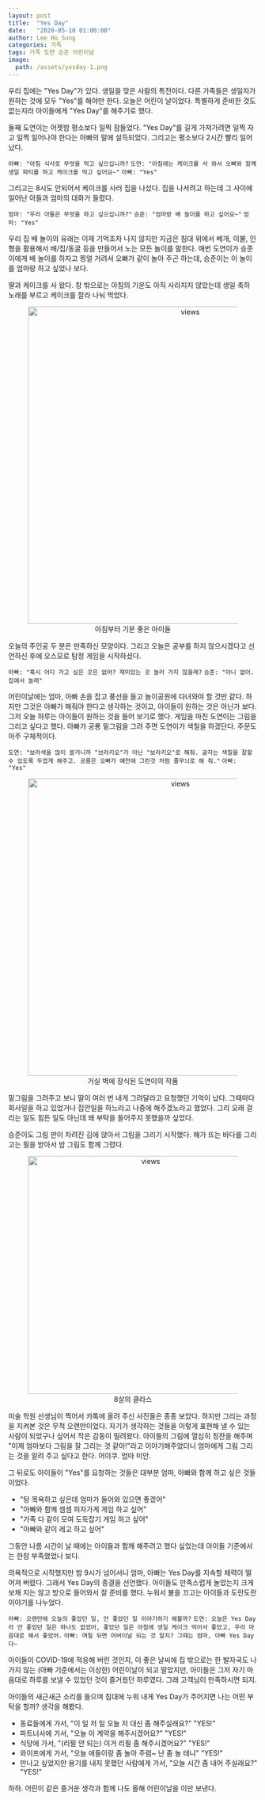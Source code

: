 ```yaml
---
layout: post
title:  "Yes Day"
date:   "2020-05-10 01:00:00"
author: Lee Ho Sung
categories: 가족
tags: 가족 도연 승준 어린이날
image:
  path: /assets/yesday-1.png
---
```


우리 집에는 "Yes Day"가 있다. 생일을 맞은 사람의 특전이다. 다른 가족들은 생일자가 원하는 것에 모두 "Yes"를 해야만 한다. 오늘은 어린이 날이었다. 특별하게 준비한 것도 없는지라 아이들에게 "Yes Day"를 해주기로 했다. 

둘째 도연이는 어젯밤 평소보다 일찍 잠들었다. "Yes Day"를 길게 가져가려면 일찍 자고 일찍 일어나야 한다는 아빠의 말에 설득되었다. 그리고는 평소보다 2시간 빨리 일어났다.

`아빠: "아침 식사로 무엇을 먹고 싶으십니까?`
`도연: "아침에는 케이크를 사 와서 오빠와 함께 생일 파티를 하고 케이크를 먹고 싶어요~"`
`아빠: "Yes"`

그리고는 8시도 안되어서 케이크를 사러 집을 나섰다. 집을 나서려고 하는데 그 사이에 일어난 아들과 엄마의 대화가 들렸다. 

`엄마: "우리 아들은 무엇을 하고 싶으십니까?"`
`승준: "엄마랑 배 놀이를 하고 싶어요~"`
`엄마: "Yes"`

우리 집 배 놀이의 유래는 이제 기억조차 나지 않지만 지금은 침대 위에서 베개, 이불, 인형을 활용해서 배/집/동굴 등을 만들어서 노는 모든 놀이를 말한다. 매번 도연이가 승준이에게 배 놀이를 하자고 찡얼 거려서 오빠가 같이 놀아 주곤 하는데, 승준이는 이 놀이를 엄마랑 하고 싶었나 보다. 

딸과 케이크를 사 왔다. 창 밖으로는 아침의 기운도 아직 사라지지 않았는데 생일 축하 노래를 부르고 케이크를 잘라 나눠 먹었다.

<center>
        <figure>
                <img src="http://blog.novice.io/assets/yesday-1.png" width="640" alt="views">
                <figcaption>아침부터 기분 좋은 아이들</figcaption>
        </figure>
</center>

오늘의 주인공 두 분은 만족하신 모양이다. 그리고 오늘은 공부를 하지 않으시겠다고 선언하신 후에 오스모로 탐정 게임을 시작하셨다.

`아빠: "혹시 어디 가고 싶은 곳은 없어? 재미있는 곳 놀러 가지 않을래?`
`승준: "아니 없어. 집에서 놀래"`

어린이날에는 엄마, 아빠 손을 잡고 풍선을 들고 놀이공원에 다녀와야 할 것만 같다. 하지만 그것은 아빠가 해줘야 한다고 생각하는 것이고, 아이들이 원하는 것은 아닌가 보다. 그저 오늘 하루는 아이들이 원하는 것을 들어 보기로 했다. 게임을 마친 도연이는 그림을 그리고 싶다고 했다. 아빠가 공룡 밑그림을 그려 주면 도연이가 색칠을 하겠단다. 주문도 아주 구체적이다. 

`도연: "보라색을 많이 쓸거니까 "브라키오"가 아닌 "보라키오"로 해줘. 글자는 색칠을 잘할 수 있도록 두껍게 해주고. 공룡은 오빠가 예전에 그런것 처럼 줄무늬로 해 줘."`
`아빠:  "Yes"`

<center>
        <figure>
                <img src="http://blog.novice.io/assets/yesday-3.png" width="600" alt="views">
                <figcaption>거실 벽에 장식된 도연이의 작품</figcaption>
        </figure>
</center>

밑그림을 그려주고 보니 딸이 여러 번 내게 그려달라고 요청했던 기억이 났다. 그때마다 회사일을 하고 있었거나 집안일을 하느라고 나중에 해주겠노라고 했었다. 그리 오래 걸리는 일도 힘든 일도 아닌데 왜 부탁을 들어주지 못했을까 싶었다. 

승준이도 그림 판이 차려진 김에 앉아서 그림을 그리기 시작했다. 해가 뜨는 바다를 그리고는 필을 받아서 밤 그림도 함께 그렸다.

<center>
        <figure>
                <img src="http://blog.novice.io/assets/yesday-4.png" width="480" alt="views">
                <figcaption>8살의 클라스</figcaption>
        </figure>
</center>

미술 학원 선생님이 찍어서 카톡에 올려 주신 사진들은 종종 보았다. 하지만 그리는 과정을 지켜본 것은 무척 오랜만이었다. 자기가 생각하는 것들을 이렇게 표현해 낼 수 있는 사람이 되었구나 싶어서 작은 감동이 밀려왔다. 아이들의 그림에 열심히 칭찬을 해주며 "이제 엄마보다 그림을 잘 그리는 것 같아!"라고 이야기해주었더니 엄마에게 그림 그리는 것을 알려 주고 싶다고 한다. 어이쿠. 엄마 미안. 

그 뒤로도 아이들이 "Yes"를 요청하는 것들은 대부분 엄마, 아빠와 함께 하고 싶은 것들이었다.

- "탕 목욕하고 싶은데 엄마가 들어와 있으면 좋겠어"
- "아빠와 함께 셈셈 피자가게 게임 하고 싶어"
- "가족 다 같이 모여 도둑잡기 게임 하고 싶어"
- "아빠와 같이 레고 하고 싶어"

그동안 나름 시간이 날 때에는 아이들과 함께 해주려고 했다 싶었는데 아이들 기준에서는 한참 부족했었나 보다.

의욕적으로 시작했지만 밤 9시가 넘어서니 엄마, 아빠는 Yes Day를 지속할 체력이 떨어져 버렸다. 그래서 Yes Day의 종결을 선언했다. 아이들도 만족스럽게 놀았는지 크게 보채 지는 않고 방으로 들어와서 잘 준비를 했다.  누워서 불을 끄고는 아이들과 도란도란 이야기를 나누었다.

`아빠: 오랜만에 오늘의 좋았던 일, 안 좋았던 일 이야기하기 해볼까?`
`도연: 오늘은 Yes Day라 안 좋았던 일은 하나도 없었어, 좋았던 일은 아침에 생일 케이크 먹어서 좋았고, 우리 마음대로 해서 좋았어.`
`아빠: 며칠 뒤면 어버이날 되는 것 알지? 그때는 엄마, 아빠 Yes Day다~`

아이들이 COVID-19에 적응해 버린 것인지, 이 좋은 날씨에 집 밖으로는 한 발자국도 나가지 않는 (아빠 기준에서는 이상한) 어린이날이 되고 말았지만, 아이들은 그저 자기 마음대로 하루를 보낼 수 있었던 것이 즐거웠던 하루였다. 그래 고객님이 만족하시면 되지.

아이들의 새근새근 소리를 들으며 침대에 누워 내게 Yes Day가 주어지면 나는 어떤 부탁을 할까? 생각을 해봤다.  

- 동료들에게 가서, "이 일 저 일 오늘 저 대신 좀 해주실래요?" "YES!"
- 파트너사에 가서,  "오늘 이 계약을 해주시겠어요?" "YES!"
- 식당에 가서, "(리필 안 되는) 이거 리필 좀 해주시겠어요?" "YES!"
- 와이프에게 가서, "오늘 애들이랑 좀 놀아 주렴~ 난 좀 놀 테니" "YES!"
- 만나고 싶었지만 용기를 내지 못했던 사람에게 가서, "오늘 시간 좀 내어 주실래요?" "YES!"

하하. 어린이 같은 즐거운 생각과 함께 나도 올해 어린이날을 이만 보낸다.